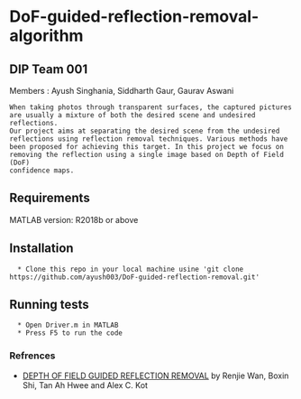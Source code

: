 # DoF-guided-reflection-removal-algorithm
## DIP Team 001

Members : 
Ayush Singhania, Siddharth Gaur, Gaurav Aswani

```
When taking photos through transparent surfaces, the captured pictures
are usually a mixture of both the desired scene and undesired reflections.
Our project aims at separating the desired scene from the undesired
reflections using reflection removal techniques. Various methods have
been proposed for achieving this target. In this project we focus on
removing the reflection using a single image based on Depth of Field (DoF)
confidence maps.
```

## Requirements
MATLAB version: R2018b or above

## Installation
```
  * Clone this repo in your local machine usine 'git clone https://github.com/ayush003/DoF-guided-reflection-removal.git'
```

## Running tests
```
  * Open Driver.m in MATLAB
  * Press F5 to run the code
```

### Refrences
  * [DEPTH OF FIELD GUIDED REFLECTION REMOVAL](https://rose.ntu.edu.sg/Publications/Documents/Reflection%20Removal/Depth%20of%20field%20guided%20reflection%20removal.pdf) by Renjie Wan, Boxin Shi, Tan Ah Hwee and Alex C. Kot
